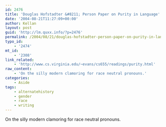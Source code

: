```yaml
---
id: 2476
title: 'Douglas Hofstadter &#8211; Person Paper on Purity in Language'
date: '2004-08-21T11:27:09+00:00'
author: Kellan
layout: post
guid: 'http://lm.quxx.info/?p=2476'
permalink: /2004/08/21/douglas-hofstadter-person-paper-on-purity-in-language/
typo_id:
    - '2474'
mt_id:
    - '2308'
link_related:
    - 'http://www.cs.virginia.edu/~evans/cs655/readings/purity.html'
raw_content:
    - 'On the silly modern clamoring for race neutral pronouns.'
categories:
    - Aside
tags:
    - alternatehistory
    - gender
    - race
    - writing
---
```


On the silly modern clamoring for race neutral pronouns.